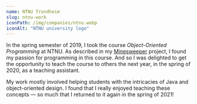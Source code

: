 ```yaml
---
name: NTNU Trondheim
slug: ntnu-work
iconPath: /img/companies/ntnu.webp
iconAlt: "NTNU university logo"
---
```


In the spring semester of 2019, I took the course _Object-Oriented Programming_ at NTNU. As
described in my [Minesweeper](/minesweeper) project, I found my passion for programming in this
course. And so I was delighted to get the opportunity to teach the course to others the next year,
in the spring of 2020, as a teaching assistant.

My work mostly involved helping students with the intricacies of Java and object-oriented design. I
found that I really enjoyed teaching these concepts ⁠— so much that I returned to it again in the
spring of 2021!
